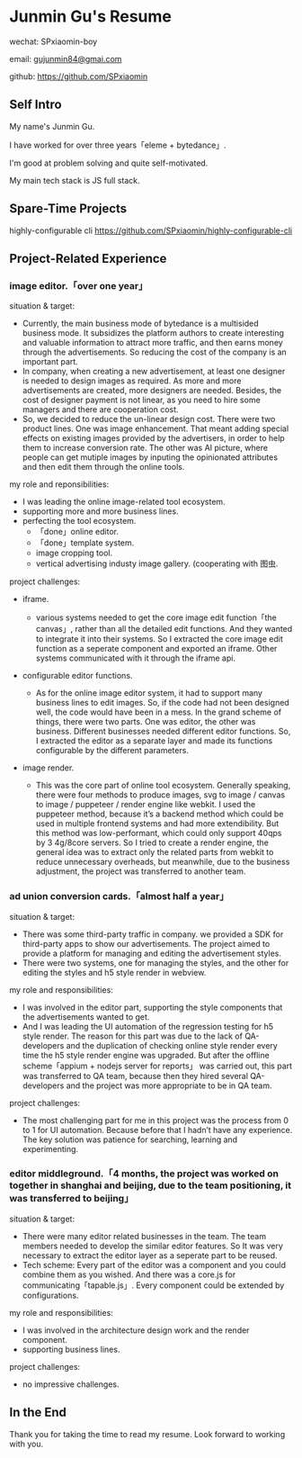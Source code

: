 # Junmin Gu's Resume

wechat: SPxiaomin-boy

email: gujunmin84@gmai.com

github: https://github.com/SPxiaomin

## Self Intro

My name's Junmin Gu.

I have worked for over three years「eleme + bytedance」.

I'm good at problem solving and quite self-motivated.

My main tech stack is JS full stack.


## Spare-Time Projects

highly-configurable cli https://github.com/SPxiaomin/highly-configurable-cli

## Project-Related Experience

### image editor.「over one year」

situation & target:  

- Currently, the main business mode of bytedance is a multisided business mode. It subsidizes the platform authors to create interesting and valuable information to attract more traffic, and then earns money through the advertisements. So reducing the cost of the company is an important part.  
- In company, when creating a new advertisement, at least one designer is needed to design images as required. As more and more advertisements are created, more designers are needed. Besides, the cost of designer payment is not linear, as you need to hire some managers and there are cooperation cost.  
- So, we decided to reduce the un-linear design cost. There were two product lines. One was image enhancement. That meant adding special effects on existing images provided by the advertisers, in order to help them to increase conversion rate. The other was AI picture, where people can get mutiple images by inputing the opinionated attributes and then edit them through the online tools.

my role and reponsibilities:   

- I was leading the online image-related tool ecosystem.  
- supporting more and more business lines.  
- perfecting the tool ecosystem.  
    - 「done」online editor.  
    - 「done」template system.  
    - image cropping tool.  
    - vertical advertising industy image gallery. (cooperating with 图虫.  

project challenges:  

- iframe.  
    - various systems needed to get the core image edit function「the canvas」, rather than all the detailed edit functions. And they wanted to integrate it into their systems. So I extracted the core image edit function as a seperate component and exported an iframe. Other systems communicated with it through the iframe api.

- configurable editor functions.  
    - As for the online image editor system, it had to support many business lines to edit images. So, if the code had not been designed well, the code would have been in a mess. In the grand scheme of things, there were two parts. One was editor, the other was business. Different businesses needed different editor functions. So, I extracted the editor as a separate layer and made its functions configurable by the different parameters.

- image render.  
    - This was the core part of online tool ecosystem. Generally speaking, there were four methods to produce images, svg to image / canvas to image / puppeteer / render engine like webkit. I used the puppeteer method, because it’s a backend method which could be used in multiple frontend systems and had more extendibility. But this method was low-performant, which could only support 40qps by 3 4g/8core servers. So I tried to create a render engine, the general idea was to extract only the related parts from webkit to reduce unnecessary overheads, but meanwhile, due to the business adjustment, the project was transferred to another team.

### ad union conversion cards.「almost half a year」

situation & target:  

- There was some third-party traffic in company. we provided a SDK for third-party apps to show our advertisements. The project aimed to provide a platform for managing and editing the advertisement styles.  
- There were two systems, one for managing the styles, and the other for editing the styles and h5 style render in webview.

my role and responsibilities:  

- I was involved in the editor part, supporting the style components that the advertisements wanted to get.  
- And I was leading the UI automation of the regression testing for h5 style render. The reason for this part was due to the lack of QA-developers and the duplication of checking online style render every time the h5 style render engine was upgraded. But after the offline scheme「appium + nodejs server for reports」 was carried out, this part was transferred to QA team, because then they hired several QA-developers and the project was more appropriate to be in QA team.

project challenges:  

- The most challenging part for me in this project was the process from 0 to 1 for UI automation. Because before that I hadn’t have any experience. The key solution was patience for searching, learning and experimenting.

### editor middleground.「4 months, the project was worked on together in shanghai and beijing, due to the team positioning, it was transferred to beijing」

situation & target:  

- There were many editor related businesses in the team. The team members needed to develop the similar editor features. So It was very necessary to extract the editor layer as a seperate part to be reused.  
- Tech scheme: Every part of the editor was a component and you could combine them as you wished. And there was a core.js for communicating「tapable.js」. Every component could be extended by configurations.

my role and responsibilities:  

- I was involved in the architecture design work and the render component.  
- supporting business lines.

project challenges:  

- no impressive challenges.

## In the End

Thank you for taking the time to read my resume. Look forward to working with you.
